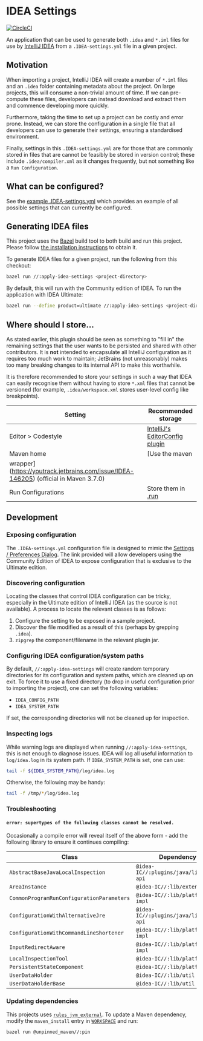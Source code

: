 # IDEA Settings

[![CircleCI](https://circleci.com/gh/AlexandreCarlton/idea-settings.svg?style=svg)](https://circleci.com/gh/AlexandreCarlton/idea-settings)

An application that can be used to generate both `.idea` and `*.iml` files for
use by [IntelliJ IDEA](https://www.jetbrains.com/idea/) from a
`.IDEA-settings.yml` file in a given project.

## Motivation

When importing a project, IntelliJ IDEA will create a number of `*.iml` files
and an `.idea` folder containing metadata about the project.
On large projects, this will consume a non-trivial amount of time.
If we can pre-compute these files, developers can instead download and extract
them and commence developing more quickly.

Furthermore, taking the time to set up a project can be costly and error prone.
Instead, we can store the configuration in a single file that all developers
can use to generate their settings, ensuring a standardised environment.

Finally, settings in this `.IDEA-settings.yml` are for those that are commonly
stored in files that are cannot be feasibly be stored in version control; these
include `.idea/compiler.xml` as it changes frequently, but not something like a
`Run Configuration`.

## What can be configured?

See the [example .IDEA-settings.yml](IDEA-settings-example.yml) which provides
an example of all possible settings that can currently be configured.

## Generating IDEA files

This project uses the [Bazel](https://bazel.build/) build tool to both build
and run this project. Please follow [the installation
instructions](https://docs.bazel.build/versions/master/install.html) to obtain
it.

To generate IDEA files for a given project, run the following from this
checkout:

```sh
bazel run //:apply-idea-settings <project-directory>
```

By default, this will run with the Community edition of IDEA.
To run the application with IDEA Ultimate:

```sh
bazel run --define product=ultimate //:apply-idea-settings <project-directory>
```

## Where should I store...

As stated earlier, this plugin should be seen as something to "fill in" the
remaining settings that the user wants to be persisted and shared with other
contributors.
It is **not** intended to encapsulate all IntelliJ configuration as it
requires too much work to maintain; JetBrains (not unreasonably) makes too
many breaking changes to its internal API to make this worthwhile.

It is therefore recommended to store your settings in such a way that IDEA can
easily recognise them without having to store `*.xml` files that cannot be
versioned (for example, `.idea/workspace.xml` stores user-level config like
breakpoints).

| Setting | Recommended storage |
| ------- | ------------------- |
| Editor > Codestyle | [IntelliJ's EditorConfig plugin](https://www.jetbrains.com/help/idea/configuring-code-style.html#editorconfig) |
| Maven home | [Use the maven
wrapper](https://youtrack.jetbrains.com/issue/IDEA-146205) (official in Maven 3.7.0) |
| Run Configurations | Store them in [.run](https://www.jetbrains.com/help/idea/run-debug-configuration.html#share-configurations) |

## Development

### Exposing configuration

The `.IDEA-settings.yml` configuration file is designed to mimic the
[Settings / Preferences Dialog](https://www.jetbrains.com/help/idea/settings-preferences-dialog.html).
The link provided will allow developers using the Community Edition of IDEA to
expose configuration that is exclusive to the Ultimate edition.

### Discovering configuration

Locating the classes that control IDEA configuration can be tricky, especially
in the Ultimate edition of IntelliJ IDEA (as the source is not available).
A process to locate the relevant classes is as follows:

 1. Configure the setting to be exposed in a sample project.
 1. Discover the file modified as a result of this (perhaps by grepping `.idea`).
 1. `zipgrep` the component/filename in the relevant plugin jar.

### Configuring IDEA configuration/system paths

By default, `//:apply-idea-settings` will create random temporary directories
for its configuration and system paths, which are cleaned up on exit.
To force it to use a fixed directory (to drop in useful configuration prior to
importing the project), one can set the following variables:

 - `IDEA_CONFIG_PATH`
 - `IDEA_SYSTEM_PATH`

If set, the corresponding directories will not be cleaned up for inspection.

### Inspecting logs

While warning logs are displayed when running `//:apply-idea-settings`, this is
not enough to diagnose issues.
IDEA will log all useful information to `log/idea.log` in its system path.
If `IDEA_SYSTEM_PATH` is set, one can use:

```sh
tail -f ${IDEA_SYSTEM_PATH}/log/idea.log
```

Otherwise, the following may be handy:

```sh
tail -f /tmp/*/log/idea.log
```

### Troubleshooting

#### `error: supertypes of the following classes cannot be resolved.`

Occasionally a compile error will reveal itself of the above form - add the
following library to ensure it continues compiling:

| Class                                     | Dependency                             |
| -----                                     | ----------                             |
| `AbstractBaseJavaLocalInspection`         | `@idea-IC//:plugins/java/lib/java-api` |
| `AreaInstance`                            | `@idea-IC//:lib/extensions`            |
| `CommonProgramRunConfigurationParameters` | `@idea-IC//:lib/platform-impl`         |
| `ConfigurationWithAlternativeJre`         | `@idea-IC//:plugins/java/lib/java-api` |
| `ConfigurationWithCommandLineShortener`   | `@idea-IC//:lib/platform-impl`         |
| `InputRedirectAware`                      | `@idea-IC//:lib/platform-impl`         |
| `LocalInspectionTool`                     | `@idea-IC//:lib/platform-api`          |
| `PersistentStateComponent`                | `@idea-IC//:lib/platform-api`          |
| `UserDataHolder`                          | `@idea-IC//:lib/util`                  |
| `UserDataHolderBase`                      | `@idea-IC//:lib/util`                  |

### Updating dependencies

This projects uses [`rules_jvm_external`](https://github.com/bazelbuild/rules_jvm_external).
To update a Maven dependency, modify the `maven_install` entry in [`WORKSPACE`](./WORKSPACE)
and run:

```sh
bazel run @unpinned_maven//:pin
```
